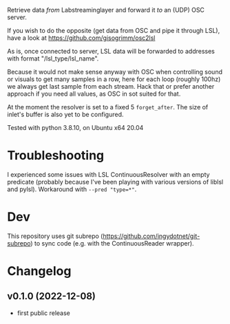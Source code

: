 
Retrieve data *from* Labstreaminglayer and forward it *to* an (UDP) OSC server.

If you wish to do the opposite (get data from OSC and pipe it through LSL), have a look at https://github.com/gisogrimm/osc2lsl

As is, once connected to server, LSL data will be forwarded to addresses with format "/lsl_type/lsl_name".

Because it would not make sense anyway with OSC when controlling sound or visuals to get many samples in a row, here for each loop (roughly 100hz) we always get last sample from each stream. Hack that or prefer another approach if you need all values, as OSC in sot suited for that.

At the moment the resolver is set to a fixed 5 `forget_after`. The size of inlet's buffer is also yet to be configured.

Tested with python 3.8.10, on Ubuntu x64 20.04

# Troubleshooting

I experienced some issues with LSL ContinuousResolver with an empty predicate (probably because I've been playing with various versions of liblsl and pylsl). Workaround with `--pred "type=*"`.

# Dev

This repository uses git subrepo (https://github.com/ingydotnet/git-subrepo) to sync code (e.g. with the ContinuousReader wrapper).

# Changelog

## v0.1.0 (2022-12-08)

- first public release
